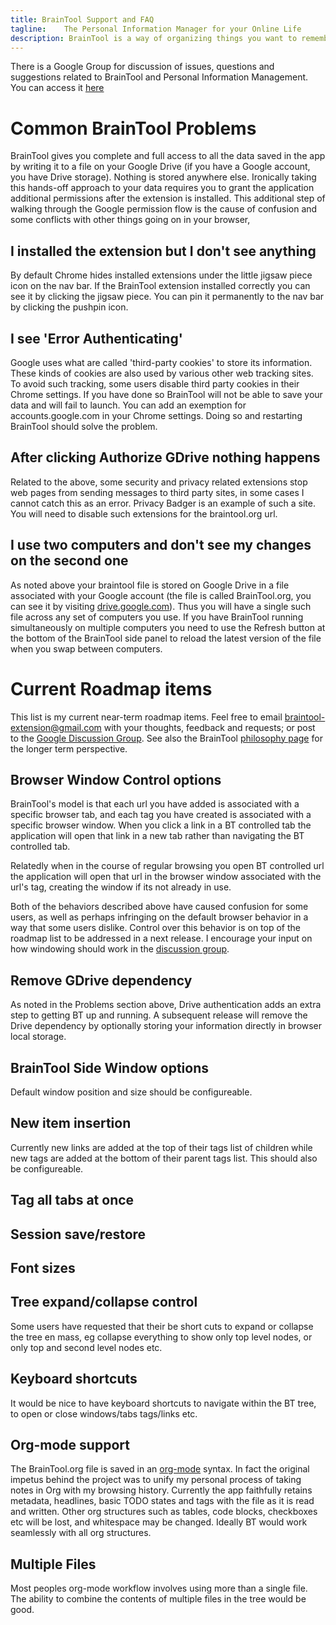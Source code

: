 ```yaml
---
title: BrainTool Support and FAQ
tagline:    The Personal Information Manager for your Online Life
description: BrainTool is a way of organizing things you want to remember and get back to, using notes and nested tags. Its also a better way to control your browser.
---
```


There is a Google Group for discussion of issues, questions and suggestions related to BrainTool and Personal Information Management. You can access it [here](https://groups.google.com/u/2/g/braintool-discussion)

# Common BrainTool Problems
BrainTool gives you complete and full access to all the data saved in the app by writing it to a file on your Google Drive (if you have a Google account, you have Drive storage). Nothing is stored anywhere else. Ironically taking this hands-off approach to your data requires you to grant the application additional permissions after the extension is installed. This additional step of walking through the Google permission flow is the cause of confusion and some conflicts with other things going on in your browser,

## I installed the extension but I don't see anything
By default Chrome hides installed extensions under the little jigsaw piece icon on the nav bar. If the BrainTool extension installed correctly you can see it by clicking the jigsaw piece. You can pin it permanently to the nav bar by clicking the pushpin icon.

## I see 'Error Authenticating'
Google uses what are called 'third-party cookies' to store its information. These kinds of cookies are also used by various other web tracking sites. To avoid such tracking, some users disable third party cookies in their Chrome settings. If you have done so BrainTool will not be able to save your data and will fail to launch. You can add an exemption for accounts.google.com in your Chrome settings. Doing so and restarting BrainTool should solve the problem.

## After clicking Authorize GDrive nothing happens
Related to the above, some security and privacy related extensions stop web pages from sending messages to third party sites, in some cases I cannot catch this as an error. Privacy Badger is an example of such a site. You will need to disable such extensions for the braintool.org url. 

## I use two computers and don't see my changes on the second one
As noted above your braintool file is stored on Google Drive in a file associated with your Google account (the file is called BrainTool.org, you can see it by visiting [drive.google.com](https://drive.google.com)). Thus you will have a single such file across any set of computers you use. If you have BrainTool running simultaneously on multiple computers you need to use the Refresh button at the bottom of the BrainTool side panel to reload the latest version of the file when you swap between computers. 


# Current Roadmap items
This list is my current near-term roadmap items. Feel free to email braintool-extension@gmail.com with your thoughts, feedback and requests; or post to the [Google Discussion Group](https://groups.google.com/u/2/g/braintool-discussion). See also the BrainTool [philosophy page](https://braintool.org/overview) for the longer term perspective.

## Browser Window Control options
BrainTool's model is that each url you have added is associated with a specific browser tab, and each tag you have created is associated with a specific browser window. When you click a link in a BT controlled tab the application will open that link in a new tab rather than navigating the BT controlled tab. 

Relatedly when in the course of regular browsing you open BT controlled url the application will open that url in the browser window associated with the url's tag, creating the window if its not already in use.

Both of the behaviors described above have caused confusion for some users, as well as perhaps infringing on the default browser behavior in a way that some users dislike. Control over this behavior is on top of the roadmap list to be addressed in a next release. I encourage your input on how windowing should work in the [discussion group](https://groups.google.com/u/2/g/braintool-discussion).

## Remove GDrive dependency
As noted in the Problems section above, Drive authentication adds an extra step to getting BT up and running. A subsequent release will remove the Drive dependency by optionally storing your information directly in browser local storage.

## BrainTool Side Window options
Default window position and size should be configureable.

## New item insertion
Currently new links are added at the top of their tags list of children while new tags are added at the bottom of their parent tags list. This should also be configureable.

## Tag all tabs at once

## Session save/restore

## Font sizes

## Tree expand/collapse control
Some users have requested that their be short cuts to expand or collapse the tree en mass, eg collapse everything to show only top level nodes, or only top and second level nodes etc.

## Keyboard shortcuts
It would be nice to have keyboard shortcuts to navigate within the BT tree, to open or close windows/tabs tags/links etc.

## Org-mode support
The BrainTool.org file is saved in an [org-mode](https://orgmode.org) syntax. In fact the original impetus behind the project was to unify my personal process of taking notes in Org with my browsing history. Currently the app faithfully retains metadata, headlines, basic TODO states and tags with the file as it is read and written. Other org structures such as tables, code blocks, checkboxes etc will be lost, and whitespace may be changed. Ideally BT would work seamlessly with all org structures.

## Multiple Files
Most peoples org-mode workflow involves using more than a single file. The ability to combine the contents of multiple files in the tree would be good.
